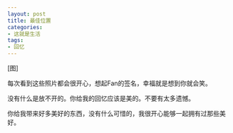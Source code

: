 ```yaml
---
layout: post
title: 最佳位置
categories:
- 这就是生活
tags:
- 回忆
---
```


[图]

每次看到这些照片都会很开心，想起Fan的签名，幸福就是想到你就会笑。

没有什么是放不开的。你给我的回忆应该是美的。不要有太多遗憾。

你给我带来好多美好的东西，没有什么可惜的，我很开心能够一起拥有过那些美好。

